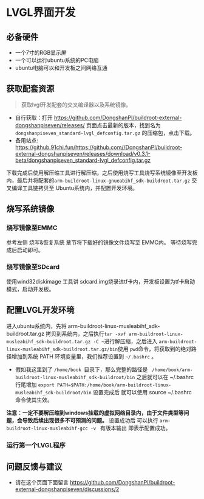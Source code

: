 # LVGL界面开发

## 必备硬件
* 一个7寸的RGB显示屏
* 一个可以运行ubuntu系统的PC电脑
* ubuntu电脑可以和开发板之间网络互通

## 获取配套资源
> 获取lvgl开发配套的交叉编译器以及系统镜像。

* 自行获取：打开 https://github.com/DongshanPI/buildroot-external-dongshanpiseven/releases/ 页面点击最新的版本，找到名为 `dongshanpiseven_standard-lvgl_defconfig.tar.gz` 的压缩包，点击下载。
* 备用站点:  https://github.91chi.fun/https://github.com//DongshanPI/buildroot-external-dongshanpiseven/releases/download/v0.3.1-beta/dongshanpiseven_standard-lvgl_defconfig.tar.gz

下载完成后使用解压缩工具进行解压缩，之后使用烧写工具烧写系统镜像至开发板内，最后并将配套的`arm-buildroot-linux-gnueabihf_sdk-buildroot.tar.gz` 交叉编译工具链拷贝至 Ubuntu系统内，并配置开发环境。

## 烧写系统镜像
### 烧写镜像至EMMC
参考左侧 烧写&恢复系统 章节将下载好的镜像文件烧写至 EMMC内。
等待烧写完成后启动即可。

### 烧写镜像至SDcard
使用wind32diskimage 工具讲 sdcard.img烧录进tf卡内，开发板设置为tf卡启动模式，启动开发板。

## 配置LVGL开发环境
进入ubuntu系统内，先将 arm-buildroot-linux-musleabihf_sdk-buildroot.tar.gz  拷贝到系统内，之后执行`tar -xvf arm-buildroot-linux-musleabihf_sdk-buildroot.tar.gz -C ~`进行解压缩，之后进入 `arm-buildroot-linux-musleabihf_sdk-buildroot.tar.gz/bin`使用   `pwd`命令，将获取到的绝对路径增加到系统 PATH 环境变量里，我们推荐设置到 `~/.bashrc` 。
* 假如我这里到了 `/home/book `目录下，那么完整的路径是 ` /home/book/arm-buildroot-linux-musleabihf_sdk-buildroot/bin` 之后就可以在 ~/.bashrc 行尾增加 
`export PATH=$PATH:/home/book/arm-buildroot-linux-musleabihf_sdk-buildroot/bin` 设置完成后 就可以使用 source ~/.bashrc 命令使其生效。

**注意：一定不要解压缩到windows挂载的虚拟网络目录内，由于文件类型等问题，会导致后续出现很多不可预测的问题。**
设置成功后 可以执行 `arm-buildroot-linux-musleabihf-gcc -v ` 有版本输出 即表示配置成功。

### 运行第一个LVGL程序


## 问题反馈与建议
* 请在这个页面下面留言 https://github.com/DongshanPI/buildroot-external-dongshanpiseven/discussions/2